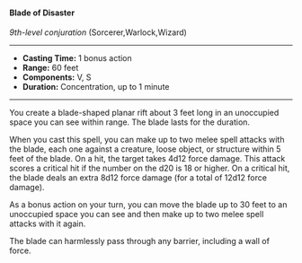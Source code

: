 #### Blade of Disaster
*9th-level conjuration* (Sorcerer,Warlock,Wizard)
___
- **Casting Time:** 1 bonus action
- **Range:** 60 feet
- **Components:** V, S
- **Duration:** Concentration, up to 1 minute
---
You create a blade-shaped planar rift about 3 feet long in an unoccupied space you can see within range. The blade lasts for the duration.

When you cast this spell, you can make up to two melee spell attacks with the blade, each one against a creature, loose object, or structure within 5 feet of the blade. On a hit, the target takes 4d12 force damage. This attack scores a critical hit if the number on the d20 is 18 or higher. On a critical hit, the blade deals an extra 8d12 force damage (for a total of 12d12 force damage).

As a bonus action on your turn, you can move the blade up to 30 feet to an unoccupied space you can see and then make up to two melee spell attacks with it again.

The blade can harmlessly pass through any barrier, including a wall of force.